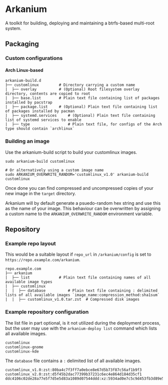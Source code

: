 # Arkanium
A toolkit for building, deploying and maintaining a btrfs-based multi-root system.

## Packaging
### Custom configurations
#### Arch Linux-based
```text
arkanium-build.d
├── customlinux			# Directory carrying a custom name
|  ├── overlay			# (Optional) Root filesystem overlay directory, contents are copied to root
|  ├── base.list		# Plain text file containing list of packages installed by pacstrap
|  ├── package.list		# (Optional) Plain text file containing list of packages installed by pacman
|  ├── systemd.services		# (Optional) Plain text file containing list of systemd services to enable
|  ├── type         		# Plain text file, for configs of the Arch type should contain `archlinux`
```

### Building an image
Use the arkanium-build script to build your customlinux images.

```shell
sudo arkanium-build customlinux

# Or alternatively using a custom image name
sudo ARKANIUM_OVERWRITE_RANDOM='customlinux_v1.0' arkanium-build customlinux
```

Once done you can find compressed and uncompressed copies of your new image in the `target` directory.

Arkanium will by default generate a psuedo-random hex string and use this as the name of your image. This behaviour can be overwritten by assigning a custom name to the `ARKANIUM_OVERWRITE_RANDOM` environment variable.

## Repository

### Example repo layout
This would be a suitable layout if `repo_url` in `/arkanium/config` is set to `https://repo.example.com/arkanium`.
```text
repo.example.com
├── arkanium
|  ├── list		        # Plain text file containing names of all available image types
|  ├── customlinux
|  |  ├── database		    # Plain text file containing : delimited lists of all available images `image_name:compression_method:sha1sum`
|  |  ├── customlinux_v1.0.tar.zst	# Compressed disk images
```

### Example repository configuration
The list file in part optional, is it not utilized during the deployment process, but the user may use with the `arkanium-deploy list` command which lists all available images.
```text
customlinux
customlinux-gnome
customlinux-kde
```

The `database` file contains a `:` delimited list of all available images.
```text
customlinux_v1.0:zst:80ba4c7f3ff7a0ebce8e67d5b73f87c56af1b9f3
customlinux_v2.0:zst:d5f45b2dac77399b37231c6ec4e864d184d35cf1
ddc4106c02de28a77e5f7d5e5d83a1089d07544ddd:xz:5934ad0e7c5c9d453fb3d89e59b8ce71bbec3edc
```
